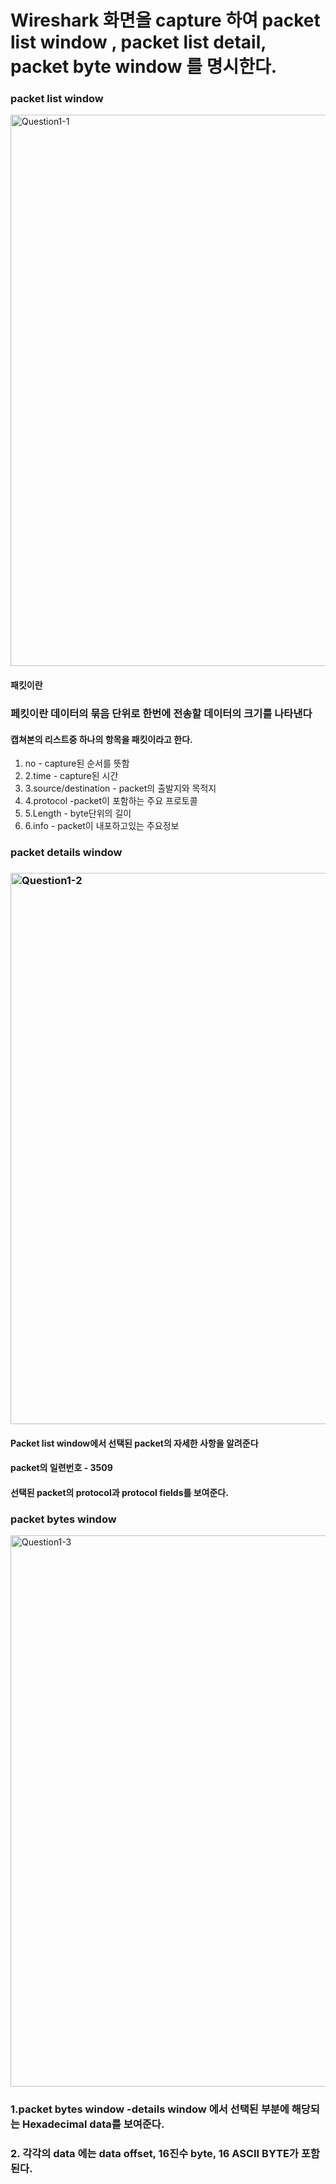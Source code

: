 # **Wireshark 화면을 capture 하여 packet list window , packet list detail, packet byte window 를 명시한다.**



### **packet list window**



<img width="882" alt="Question1-1" src="https://user-images.githubusercontent.com/48313074/65772569-70b76080-e175-11e9-99a8-617986fc7949.png">



#### **패킷이란**

### 페킷이란 데이터의 묶음 단위로 한번에 전송할 데이터의 크기를 나타낸다

#### **캡쳐본의 리스트중 하나의 항목을 패킷이라고 한다**.

1. no - capture된 순서를 뜻함
2. 2.time - capture된 시간
3. 3.source/destination - packet의 출발지와 목적지
4. 4.protocol -packet이 포함하는 주요 프로토콜
5. 5.Length - byte단위의 길이
6. 6.info - packet이 내포하고있는 주요정보



### **packet details window**

### <img width="882" alt="Question1-2" src="https://user-images.githubusercontent.com/48313074/65773014-6cd80e00-e176-11e9-80cf-292a99cea2a7.png">



#### Packet list window에서 선택된 packet의 자세한 사항을 알려준다

#### packet의 일련번호 - 3509

#### 선택된 packet의 protocol과 protocol fields를 보여준다.



### **packet bytes window**

<img width="882" alt="Question1-3" src="https://user-images.githubusercontent.com/48313074/65773380-2c2cc480-e177-11e9-97ea-3e7ddf6e7012.png">

### 1.packet bytes window  -details window 에서 선택된 부분에 해당되는 Hexadecimal data를 보여준다.

### 2. 각각의 data 에는 data offset, 16진수 byte, 16 ASCII BYTE가 포함된다.





